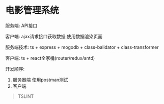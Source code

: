 # 电影管理系统

服务端: API接口

客户端: ajax请求接口获取数据,使用数据渲染页面

服务端技术: ts + express + mogodb + class-balidator + class-transformer

客户端: ts + react全家桶(router/redux/antd)

开发顺序:

1. 服务器端
   使用postman测试
2. 客户端
  > TSLINT